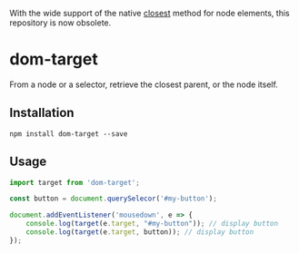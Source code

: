 With the wide support of the native [closest](https://developer.mozilla.org/en-US/docs/Web/API/Element/closest) method for node elements, this repository is now obsolete.

# dom-target

From a node or a selector, retrieve the closest parent, or the node itself.

## Installation

```
npm install dom-target --save
```


## Usage

```javascript
import target from 'dom-target';

const button = document.querySelecor('#my-button');

document.addEventListener('mousedown', e => {
	console.log(target(e.target, "#my-button")); // display button
	console.log(target(e.target, button)); // display button
});
```
